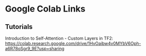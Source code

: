 # Google Colab Links

## Tutorials

Introduction to Self-Attention - Custom Layers in TF2: https://colab.research.google.com/drive/1HvOaibw4v0MYbV6Oph-a6R78oSgr9_9E?usp=sharing
